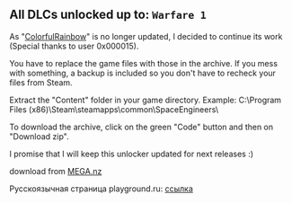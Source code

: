 ## All DLCs unlocked up to: `Warfare 1`

As "[ColorfulRainbow](https://github.com/0x000015/ColorfulRainbow)" is no longer updated, I decided to continue its work (Special thanks to user 0x000015).

You have to replace the game files with those in the archive.
If you mess with something, a backup is included so you don't have to recheck your files from Steam.

Extract the "Content" folder in your game directory.
Example: C:\Program Files (x86)\Steam\steamapps\common\SpaceEngineers\

To download the archive, click on the green "Code" button and then on "Download zip".

I promise that I will keep this unlocker updated for next releases :)

download from [MEGA.nz](https://mega.nz/file/OVATzSRQ#CK0PE4lREO5panNIModG2zLOZ0TXQl-jNMd5vc-0fBg)

Русскоязычная страница playground.ru: [ссылка](https://www.playground.ru/space_engeneers/cheat/space_engineers_dlc_unlocker_by_lamer87-1110458)
